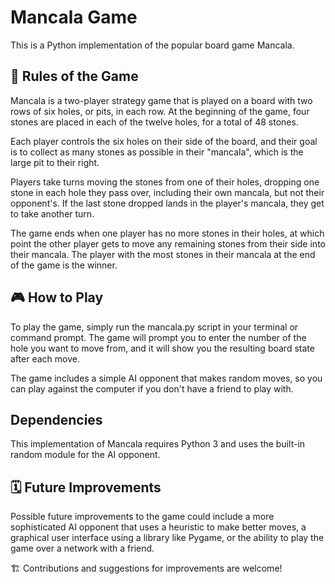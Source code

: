 # Mancala Game
This is a Python implementation of the popular board game Mancala.

## 📏 Rules of the Game
Mancala is a two-player strategy game that is played on a board with two rows of six holes, or pits, in each row. 
At the beginning of the game, four stones are placed in each of the twelve holes, for a total of 48 stones.

Each player controls the six holes on their side of the board, and their goal is to collect as many stones as possible
in their "mancala", which is the large pit to their right.

Players take turns moving the stones from one of their holes, dropping one stone in each hole they pass over, including
their own mancala, but not their opponent's. If the last stone dropped lands in the player's mancala,
they get to take another turn.

The game ends when one player has no more stones in their holes, at which point the other player gets to move any
remaining stones from their side into their mancala. The player with the most stones in their mancala at the end
of the game is the winner.

## 🎮 How to Play
To play the game, simply run the mancala.py script in your terminal or command prompt. The game will prompt you to enter
the number of the hole you want to move from, and it will show you the resulting board state after each move.

The game includes a simple AI opponent that makes random moves, so you can play against the computer if you don't have
a friend to play with.

## Dependencies
This implementation of Mancala requires Python 3 and uses the built-in random module for the AI opponent.

## 🗓️ Future Improvements
Possible future improvements to the game could include a more sophisticated AI opponent that uses a heuristic to make 
better moves, a graphical user interface using a library like Pygame, or the ability to play the game over a network with a friend.

🏗️ Contributions and suggestions for improvements are welcome!